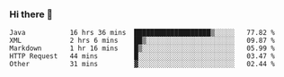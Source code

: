 ### Hi there 👋

<!--
**urzz/urzz** is a ✨ _special_ ✨ repository because its `README.md` (this file) appears on your GitHub profile.

Here are some ideas to get you started:

- 🔭 I’m currently working on ...
- 🌱 I’m currently learning ...
- 👯 I’m looking to collaborate on ...
- 🤔 I’m looking for help with ...
- 💬 Ask me about ...
- 📫 How to reach me: ...
- 😄 Pronouns: ...
- ⚡ Fun fact: ...
-->

<!--START_SECTION:waka-->
```text
Java           16 hrs 36 mins  ███████████████████▒░░░░░   77.82 % 
XML            2 hrs 6 mins    ██▒░░░░░░░░░░░░░░░░░░░░░░   09.87 % 
Markdown       1 hr 16 mins    █▒░░░░░░░░░░░░░░░░░░░░░░░   05.99 % 
HTTP Request   44 mins         █░░░░░░░░░░░░░░░░░░░░░░░░   03.47 % 
Other          31 mins         ▓░░░░░░░░░░░░░░░░░░░░░░░░   02.44 % 
```
<!--END_SECTION:waka-->

